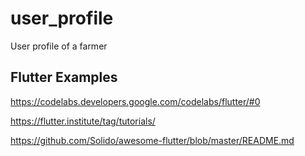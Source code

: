 # user_profile
User profile of a farmer

## Flutter Examples
https://codelabs.developers.google.com/codelabs/flutter/#0

https://flutter.institute/tag/tutorials/

https://github.com/Solido/awesome-flutter/blob/master/README.md
